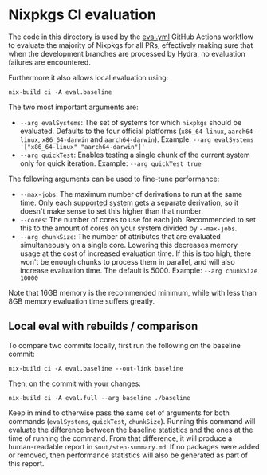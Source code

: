 # Nixpkgs CI evaluation

The code in this directory is used by the [eval.yml](../../.github/workflows/eval.yml) GitHub Actions workflow to evaluate the majority of Nixpkgs for all PRs, effectively making sure that when the development branches are processed by Hydra, no evaluation failures are encountered.

Furthermore it also allows local evaluation using:

```
nix-build ci -A eval.baseline
```

The two most important arguments are:
- `--arg evalSystems`: The set of systems for which `nixpkgs` should be evaluated.
  Defaults to the four official platforms (`x86_64-linux`, `aarch64-linux`, `x86_64-darwin` and `aarch64-darwin`).
  Example: `--arg evalSystems '["x86_64-linux" "aarch64-darwin"]'`
- `--arg quickTest`: Enables testing a single chunk of the current system only for quick iteration.
  Example: `--arg quickTest true`

The following arguments can be used to fine-tune performance:
- `--max-jobs`: The maximum number of derivations to run at the same time.
  Only each [supported system](../supportedSystems.json) gets a separate derivation, so it doesn't make sense to set this higher than that number.
- `--cores`: The number of cores to use for each job.
  Recommended to set this to the amount of cores on your system divided by `--max-jobs`.
- `--arg chunkSize`: The number of attributes that are evaluated simultaneously on a single core.
  Lowering this decreases memory usage at the cost of increased evaluation time.
  If this is too high, there won't be enough chunks to process them in parallel, and will also increase evaluation time.
  The default is 5000.
  Example: `--arg chunkSize 10000`

Note that 16GB memory is the recommended minimum, while with less than 8GB memory evaluation time suffers greatly.

## Local eval with rebuilds / comparison

To compare two commits locally, first run the following on the baseline commit:

```
nix-build ci -A eval.baseline --out-link baseline
```

Then, on the commit with your changes:

```
nix-build ci -A eval.full --arg baseline ./baseline
```

Keep in mind to otherwise pass the same set of arguments for both commands (`evalSystems`, `quickTest`, `chunkSize`).
Running this command will evaluate the difference between the baseline statistics and the ones at the time of running the command.
From that difference, it will produce a human-readable report in `$out/step-summary.md`.
If no packages were added or removed, then performance statistics will also be generated as part of this report.
